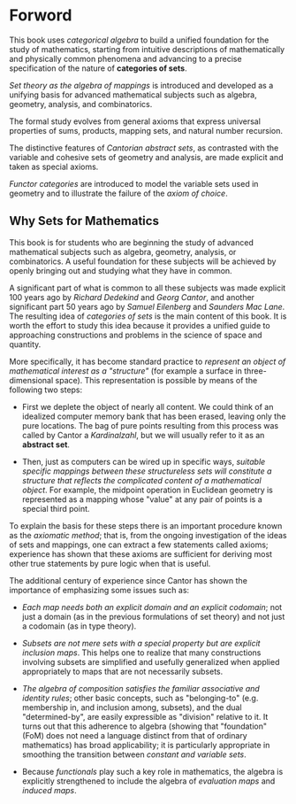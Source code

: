# Forword

This book uses *categorical algebra* to build a unified foundation for the study of mathematics, starting from intuitive descriptions of mathematically and physically common phenomena and advancing to a precise specification of the nature of **categories of sets**.

*Set theory as the algebra of mappings* is introduced and developed as a unifying basis for advanced mathematical subjects such as algebra, geometry, analysis, and combinatorics.

The formal study evolves from general axioms that express universal properties of sums, products, mapping sets, and natural number recursion.

The distinctive features of *Cantorian abstract sets*, as contrasted with the variable and cohesive sets of geometry and analysis, are made explicit and taken as special axioms.

*Functor categories* are introduced to model the variable sets used in geometry and to illustrate the failure of the *axiom of choice*.

## Why Sets for Mathematics

This book is for students who are beginning the study of advanced mathematical subjects such as algebra, geometry, analysis, or combinatorics. A useful foundation for these subjects will be achieved by openly bringing out and studying what they have in common.

A significant part of what is common to all these subjects was made explicit 100 years ago by *Richard Dedekind* and *Georg Cantor*, and another significant part 50 years ago by *Samuel Eilenberg* and *Saunders Mac Lane*. The resulting idea of *categories of sets* is the main content of this book. It is worth the effort to study this idea because it provides a unified guide to approaching constructions and problems in the science of space and quantity.

More specifically, it has become standard practice to *represent an object of mathematical interest as a "structure"* (for example a surface in three-dimensional space). This representation is possible by means of the following two steps:

* First we deplete the object of nearly all content. We could think of an idealized computer memory bank that has been erased, leaving only the pure locations. The bag of pure points resulting from this process was called by Cantor a *Kardinalzahl*, but we will usually refer to it as an **abstract set**.

* Then, just as computers can be wired up in specific ways, *suitable specific mappings between these structureless sets will constitute a structure that reflects the complicated content of a mathematical object*. For example, the midpoint operation in Euclidean geometry is represented as a mapping whose "value" at any pair of points is a special third point.

To explain the basis for these steps there is an important procedure known as the *axiomatic method*; that is, from the ongoing investigation of the ideas of sets and mappings, one can extract a few statements called axioms; experience has shown that these axioms are sufficient for deriving most other true statements by pure logic when that is useful.


The additional century of experience since Cantor has shown the importance of emphasizing some issues such as:

* *Each map needs both an explicit domain and an explicit codomain*; not just a domain (as in the previous formulations of set theory) and not just a codomain (as in type theory).

* *Subsets are not mere sets with a special property but are explicit inclusion maps*. This helps one to realize that many constructions involving subsets are simplified and usefully generalized when applied appropriately to maps that are not necessarily subsets.

* *The algebra of composition satisfies the familiar associative and identity rules*; other basic concepts, such as "belonging-to" (e.g. membership in, and inclusion among, subsets), and the dual "determined-by", are easily expressible as "division" relative to it. It turns out that this adherence to algebra (showing that "foundation" (FoM) does not need a language distinct from that of ordinary mathematics) has broad applicability; it is particularly appropriate in smoothing the transition between *constant and variable sets*.

* Because *functionals* play such a key role in mathematics, the algebra is explicitly strengthened to include the algebra of *evaluation maps* and *induced maps*.
